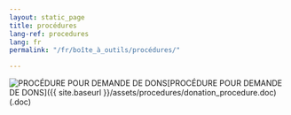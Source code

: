 ```yaml
---
layout: static_page
title: procédures
lang-ref: procedures
lang: fr
permalink: "/fr/boîte_à_outils/procédures/"

---
```

<img class="doc" src="{{ site.baseurl }}/assets/img/archive.svg" alt="PROCÉDURE POUR DEMANDE DE DONS" />[PROCÉDURE POUR DEMANDE DE DONS]({{ site.baseurl }}/assets/procedures/donation_procedure.doc) (.doc)
